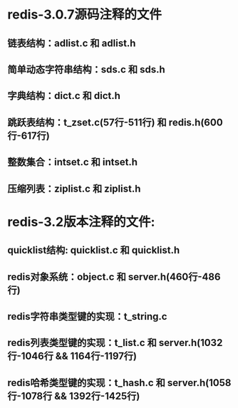 # redis-3.0.7源码注释的文件

## 链表结构：adlist.c 和 adlist.h

## 简单动态字符串结构：sds.c 和 sds.h

## 字典结构：dict.c 和 dict.h

## 跳跃表结构：t_zset.c(57行-511行) 和 redis.h(600行-617行)

## 整数集合：intset.c 和 intset.h

## 压缩列表：ziplist.c 和 ziplist.h

# redis-3.2版本注释的文件:

## quicklist结构: quicklist.c 和 quicklist.h

## redis对象系统：object.c 和 server.h(460行-486行)

## redis字符串类型键的实现：t_string.c

## redis列表类型键的实现：t_list.c 和 server.h(1032行-1046行 && 1164行-1197行)

## redis哈希类型键的实现：t_hash.c 和 server.h(1058行-1078行 && 1392行-1425行)
